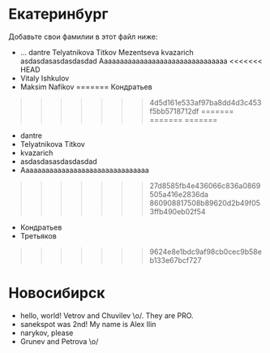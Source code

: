 Екатеринбург
===
Добавьте свои фамилии в этот файл ниже: 

* ...
dantre
Telyatnikova Titkov
Mezentseva
kvazarich
asdasdasasdasdasdad
Aaaaaaaaaaaaaaaaaaaaaaaaaaaaaaaa
<<<<<<< HEAD
* Vitaly Ishkulov
* Maksim Nafikov
=======
Кондратьев
>>>>>>> 4d5d161e533af97ba8dd4d3c453f5bb5718712df
=======
=======
=======
* dantre
* Telyatnikova Titkov
* kvazarich
* asdasdasasdasdasdad
* Aaaaaaaaaaaaaaaaaaaaaaaaaaaaaaaa
>>>>>>> 27d8585fb4e436066c836a0869505a416e2836da
>>>>>>> 860908817508b89620d2b49f053ffb490eb02f54
* Кондратьев
* Третьяков
>>>>>>> 9624e8e1bdc9af98cb0cec9b58eb133e67bcf727

Новосибирск
=====

* hello, world! Vetrov and Chuvilev \o/. They are PRO.
* sanekspot was 2nd! My name is Alex Ilin
* narykov, please 
* Grunev and Petrova \o/
